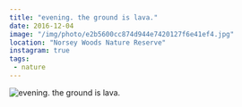 ```yaml
---
title: "evening. the ground is lava."
date: 2016-12-04
image: "/img/photo/e2b5600cc874d944e7420127f6e41ef4.jpg"
location: "Norsey Woods Nature Reserve"
instagram: true
tags:
 - nature
---
```


![evening. the ground is lava.](/img/photo/e2b5600cc874d944e7420127f6e41ef4.jpg)
